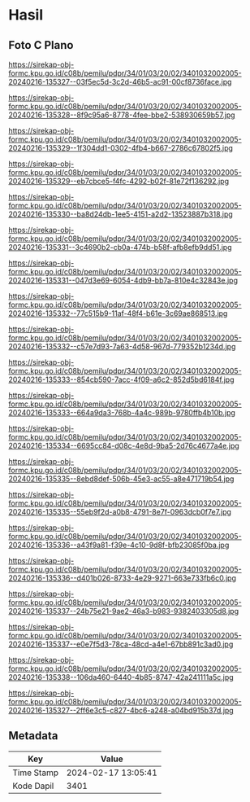 # Hasil

## Foto C Plano

https://sirekap-obj-formc.kpu.go.id/c08b/pemilu/pdpr/34/01/03/20/02/3401032002005-20240216-135327--03f5ec5d-3c2d-46b5-ac91-00cf8736face.jpg

https://sirekap-obj-formc.kpu.go.id/c08b/pemilu/pdpr/34/01/03/20/02/3401032002005-20240216-135328--8f9c95a6-8778-4fee-bbe2-538930659b57.jpg

https://sirekap-obj-formc.kpu.go.id/c08b/pemilu/pdpr/34/01/03/20/02/3401032002005-20240216-135329--1f304dd1-0302-4fb4-b667-2786c67802f5.jpg

https://sirekap-obj-formc.kpu.go.id/c08b/pemilu/pdpr/34/01/03/20/02/3401032002005-20240216-135329--eb7cbce5-f4fc-4292-b02f-81e72f136292.jpg

https://sirekap-obj-formc.kpu.go.id/c08b/pemilu/pdpr/34/01/03/20/02/3401032002005-20240216-135330--ba8d24db-1ee5-4151-a2d2-13523887b318.jpg

https://sirekap-obj-formc.kpu.go.id/c08b/pemilu/pdpr/34/01/03/20/02/3401032002005-20240216-135331--3c4690b2-cb0a-474b-b58f-afb8efb9dd51.jpg

https://sirekap-obj-formc.kpu.go.id/c08b/pemilu/pdpr/34/01/03/20/02/3401032002005-20240216-135331--047d3e69-6054-4db9-bb7a-810e4c32843e.jpg

https://sirekap-obj-formc.kpu.go.id/c08b/pemilu/pdpr/34/01/03/20/02/3401032002005-20240216-135332--77c515b9-11af-48f4-b61e-3c69ae868513.jpg

https://sirekap-obj-formc.kpu.go.id/c08b/pemilu/pdpr/34/01/03/20/02/3401032002005-20240216-135332--c57e7d93-7a63-4d58-967d-779352b1234d.jpg

https://sirekap-obj-formc.kpu.go.id/c08b/pemilu/pdpr/34/01/03/20/02/3401032002005-20240216-135333--854cb590-7acc-4f09-a6c2-852d5bd6184f.jpg

https://sirekap-obj-formc.kpu.go.id/c08b/pemilu/pdpr/34/01/03/20/02/3401032002005-20240216-135333--664a9da3-768b-4a4c-989b-9780ffb4b10b.jpg

https://sirekap-obj-formc.kpu.go.id/c08b/pemilu/pdpr/34/01/03/20/02/3401032002005-20240216-135334--6695cc84-d08c-4e8d-9ba5-2d76c4677a4e.jpg

https://sirekap-obj-formc.kpu.go.id/c08b/pemilu/pdpr/34/01/03/20/02/3401032002005-20240216-135335--8ebd8def-506b-45e3-ac55-a8e471719b54.jpg

https://sirekap-obj-formc.kpu.go.id/c08b/pemilu/pdpr/34/01/03/20/02/3401032002005-20240216-135335--55eb9f2d-a0b8-4791-8e7f-0963dcb0f7e7.jpg

https://sirekap-obj-formc.kpu.go.id/c08b/pemilu/pdpr/34/01/03/20/02/3401032002005-20240216-135336--a43f9a81-f39e-4c10-9d8f-bfb23085f0ba.jpg

https://sirekap-obj-formc.kpu.go.id/c08b/pemilu/pdpr/34/01/03/20/02/3401032002005-20240216-135336--d401b026-8733-4e29-9271-663e733fb6c0.jpg

https://sirekap-obj-formc.kpu.go.id/c08b/pemilu/pdpr/34/01/03/20/02/3401032002005-20240216-135337--24b75e21-9ae2-46a3-b983-9382403305d8.jpg

https://sirekap-obj-formc.kpu.go.id/c08b/pemilu/pdpr/34/01/03/20/02/3401032002005-20240216-135337--e0e7f5d3-78ca-48cd-a4e1-67bb891c3ad0.jpg

https://sirekap-obj-formc.kpu.go.id/c08b/pemilu/pdpr/34/01/03/20/02/3401032002005-20240216-135338--106da460-6440-4b85-8747-42a241111a5c.jpg

https://sirekap-obj-formc.kpu.go.id/c08b/pemilu/pdpr/34/01/03/20/02/3401032002005-20240216-135327--2ff6e3c5-c827-4bc6-a248-a04bd915b37d.jpg


## Metadata

| Key        | Value               |
| ---------- | ------------------- |
| Time Stamp | 2024-02-17 13:05:41 |
| Kode Dapil | 3401                |



